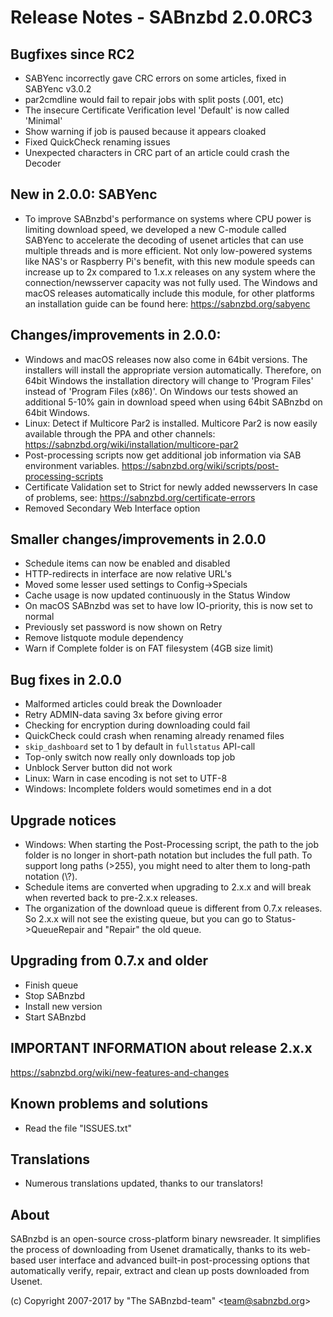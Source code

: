 Release Notes  -  SABnzbd 2.0.0RC3
=========================================================

## Bugfixes since RC2
- SABYenc incorrectly gave CRC errors on some articles, fixed in SABYenc v3.0.2
- par2cmdline would fail to repair jobs with split posts (.001, etc)
- The insecure Certificate Verification level 'Default' is now called 'Minimal'
- Show warning if job is paused because it appears cloaked
- Fixed QuickCheck renaming issues
- Unexpected characters in CRC part of an article could crash the Decoder


## New in 2.0.0: SABYenc
- To improve SABnzbd's performance on systems where CPU power is limiting
  download speed, we developed a new C-module called SABYenc to accelerate the
  decoding of usenet articles that can use multiple threads and is more efficient.
  Not only low-powered systems like NAS's or Raspberry Pi's benefit, with this
  new module speeds can increase up to 2x compared to 1.x.x releases on any
  system where the connection/newsserver capacity was not fully used.
  The Windows and macOS releases automatically include this module, for other
  platforms an installation guide can be found here: https://sabnzbd.org/sabyenc

## Changes/improvements in 2.0.0:
- Windows and macOS releases now also come in 64bit versions.
  The installers will install the appropriate version automatically.
  Therefore, on 64bit Windows the installation directory will change to
  'Program Files' instead of 'Program Files (x86)'.
  On Windows our tests showed an additional 5-10% gain in download speed
  when using 64bit SABnzbd on 64bit Windows.
- Linux: Detect if Multicore Par2 is installed.
  Multicore Par2 is now easily available through the PPA and other channels:
  https://sabnzbd.org/wiki/installation/multicore-par2
- Post-processing scripts now get additional job information via SAB environment
  variables. https://sabnzbd.org/wiki/scripts/post-processing-scripts
- Certificate Validation set to Strict for newly added newsservers
  In case of problems, see: https://sabnzbd.org/certificate-errors
- Removed Secondary Web Interface option

## Smaller changes/improvements in 2.0.0
- Schedule items can now be enabled and disabled
- HTTP-redirects in interface are now relative URL's
- Moved some lesser used settings to Config->Specials
- Cache usage is now updated continuously in the Status Window
- On macOS SABnzbd was set to have low IO-priority, this is now set to normal
- Previously set password is now shown on Retry
- Remove listquote module dependency
- Warn if Complete folder is on FAT filesystem (4GB size limit)

## Bug fixes in 2.0.0
- Malformed articles could break the Downloader
- Retry ADMIN-data saving 3x before giving error
- Checking for encryption during downloading could fail
- QuickCheck could crash when renaming already renamed files
- `skip_dashboard` set to 1 by default in `fullstatus` API-call
- Top-only switch now really only downloads top job
- Unblock Server button did not work
- Linux: Warn in case encoding is not set to UTF-8
- Windows: Incomplete folders would sometimes end in a dot

## Upgrade notices
- Windows: When starting the Post-Processing script, the path to the job folder
  is no longer in short-path notation but includes the full path. To support
  long paths (>255), you might need to alter them to long-path notation (\\?\).
- Schedule items are converted when upgrading to 2.x.x and will break when
  reverted back to pre-2.x.x releases.
- The organization of the download queue is different from 0.7.x releases.
  So 2.x.x will not see the existing queue, but you can go to Status->QueueRepair
  and "Repair" the old queue.

## Upgrading from 0.7.x and older
- Finish queue
- Stop SABnzbd
- Install new version
- Start SABnzbd

## IMPORTANT INFORMATION about release 2.x.x
<https://sabnzbd.org/wiki/new-features-and-changes>

## Known problems and solutions
- Read the file "ISSUES.txt"

## Translations
- Numerous translations updated, thanks to our translators!

## About
  SABnzbd is an open-source cross-platform binary newsreader.
  It simplifies the process of downloading from Usenet dramatically, thanks
  to its web-based user interface and advanced built-in post-processing options
  that automatically verify, repair, extract and clean up posts downloaded
  from Usenet.

  (c) Copyright 2007-2017 by "The SABnzbd-team" \<team@sabnzbd.org\>
